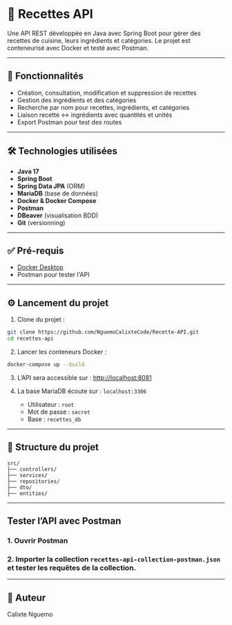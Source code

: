 # 🧾 Recettes API

Une API REST développée en Java avec Spring Boot pour gérer des recettes de cuisine, leurs ingrédients et catégories. Le projet est conteneurisé avec Docker et testé avec Postman.

---

## 🚀 Fonctionnalités

- Création, consultation, modification et suppression de recettes
- Gestion des ingrédients et des catégories
- Recherche par nom pour recettes, ingrédients, et catégories
- Liaison recette ↔ ingrédients avec quantités et unités
- Export Postman pour test des routes

---

## 🛠️ Technologies utilisées

- **Java 17**
- **Spring Boot**
- **Spring Data JPA** (ORM)
- **MariaDB** (base de données)
- **Docker & Docker Compose**
- **Postman**
- **DBeaver** (visualisation BDD)
- **Git** (versionning)

---

## ✅ Pré-requis

- [Docker Desktop](https://www.docker.com/products/docker-desktop/)
- Postman pour tester l'API

---

## ⚙️ Lancement du projet

1. Clone du projet :
```bash
git clone https://github.com/NguemoCalixteCode/Recette-API.git
cd recettes-api
```

2. Lancer les conteneurs Docker :
```bash
docker-compose up --build
```

3. L’API sera accessible sur : [http://localhost:8081](http://localhost:8081)

4. La base MariaDB écoute sur : `localhost:3306`  
   - Utilisateur : `root`  
   - Mot de passe : `secret`  
   - Base : `recettes_db`

---

## 🧱 Structure du projet

```
src/
├── controllers/
├── services/
├── repositories/
├── dto/
├── entities/
```

---

##  Tester l’API avec Postman

### 1. Ouvrir Postman
### 2. Importer la collection `recettes-api-collection-postman.json` et tester les requêtes de la collection.
---

## 👤 Auteur

Calixte Nguemo  

